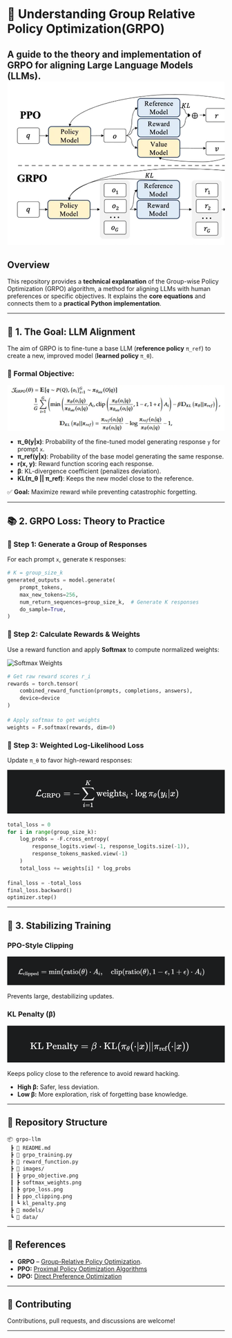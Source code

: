 
# 📘 Understanding Group Relative Policy Optimization(GRPO)

A guide to the theory and implementation of **GRPO** for aligning Large Language Models (LLMs).
![GRPO vs PPO](images/image1.png)
---

##  Overview
This repository provides a **technical explanation** of the Group-wise Policy Optimization (GRPO) algorithm, a method for aligning LLMs with human preferences or specific objectives. It explains the **core equations** and connects them to a **practical Python implementation**.

---

## 🎯 1. The Goal: LLM Alignment
The aim of GRPO is to fine-tune a base LLM (**reference policy** `π_ref`) to create a new, improved model (**learned policy** `π_θ`).

### 📌 Formal Objective:
![GRPO Objective](images/image.png)

- **π_θ(y|x)**: Probability of the fine-tuned model generating response `y` for prompt `x`.
- **π_ref(y|x)**: Probability of the base model generating the same response.
- **r(x, y)**: Reward function scoring each response.
- **β**: KL-divergence coefficient (penalizes deviation).
- **KL(π_θ || π_ref)**: Keeps the new model close to the reference.

✅ **Goal:** Maximize reward while preventing catastrophic forgetting.

---

## 📚 2. GRPO Loss: Theory to Practice

### 🔹 Step 1: Generate a Group of Responses
For each prompt `x`, generate `K` responses:
```python
# K = group_size_k
generated_outputs = model.generate(
    prompt_tokens,
    max_new_tokens=256,
    num_return_sequences=group_size_k,  # Generate K responses
    do_sample=True,
)
````

### 🔹 Step 2: Calculate Rewards & Weights

Use a reward function and apply **Softmax** to compute normalized weights:

![Softmax Weights](images/softmax.png)

```python
# Get raw reward scores r_i
rewards = torch.tensor(
    combined_reward_function(prompts, completions, answers), 
    device=device
)

# Apply softmax to get weights
weights = F.softmax(rewards, dim=0)
```

### 🔹 Step 3: Weighted Log-Likelihood Loss

Update `π_θ` to favor high-reward responses:

![GRPO Loss](images/weightloss.png)

```python
total_loss = 0
for i in range(group_size_k):
    log_probs = -F.cross_entropy(
        response_logits.view(-1, response_logits.size(-1)), 
        response_tokens_masked.view(-1)
    )
    total_loss += weights[i] * log_probs

final_loss = -total_loss
final_loss.backward()
optimizer.step()
```

---

## 🔧 3. Stabilizing Training

###  PPO-Style Clipping

![PPO Clipping](images/ppo_clipping.png)

Prevents large, destabilizing updates.

###  KL Penalty (β)

![KL Penalty](images/kl-penalty.png)

Keeps policy close to the reference to avoid reward hacking.

* **High β:** Safer, less deviation.
* **Low β:** More exploration, risk of forgetting base knowledge.

---

## 📂 Repository Structure

```
📦 grpo-llm
 ┣ 📜 README.md
 ┣ 📜 grpo_training.py
 ┣ 📜 reward_function.py
 ┣ 📂 images/
 ┃ ┣ grpo_objective.png
 ┃ ┣ softmax_weights.png
 ┃ ┣ grpo_loss.png
 ┃ ┣ ppo_clipping.png
 ┃ ┗ kl_penalty.png
 ┣ 📂 models/
 ┗ 📂 data/
```

---

## 📜 References

* **GRPO** – [Group-Relative Policy Optimization](https://arxiv.org/abs/2502.01652).
* **PPO:** [Proximal Policy Optimization Algorithms](https://arxiv.org/abs/1707.06347)
* **DPO:** [Direct Preference Optimization](https://arxiv.org/abs/2305.18290)

---

## 🤝 Contributing

Contributions, pull requests, and discussions are welcome! 

---

